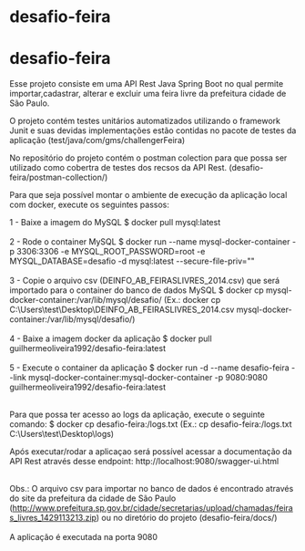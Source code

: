 # desafio-feira

# desafio-feira

Esse projeto consiste em uma API Rest Java Spring Boot no qual permite importar,cadastrar, alterar e excluir uma feira livre da prefeitura cidade de São Paulo.

O projeto contém testes unitários automatizados utilizando o framework Junit e suas devidas implementações estão contidas no pacote de testes da aplicação (test/java/com/gms/challengerFeira)

No repositório do projeto contém o postman colection para que possa ser utilizado como cobertra de testes dos recsos da API Rest. (desafio-feira/postman-collection/)

Para que seja possível montar o ambiente de execução da aplicação local com docker, execute os seguintes passos:

1 - Baixe a imagem do MySQL
$ docker pull mysql:latest <br/>
<br/>
2 - Rode o container MySQL
$ docker run --name mysql-docker-container -p 3306:3306 -e MYSQL_ROOT_PASSWORD=root -e MYSQL_DATABASE=desafio -d mysql:latest --secure-file-priv=""
<br/><br/>
3 - Copie o arquivo csv (DEINFO_AB_FEIRASLIVRES_2014.csv) que será importado para o container do banco de dados MySQL
$ docker cp <Path do arquivo> mysql-docker-container:/var/lib/mysql/desafio/ (Ex.: docker cp C:\Users\test\Desktop\DEINFO_AB_FEIRASLIVRES_2014.csv mysql-docker-container:/var/lib/mysql/desafio/)
  <br/><br/>
 4 - Baixe a imagem docker da aplicação 
 $ docker pull guilhermeoliveira1992/desafio-feira:latest
  <br/><br/>
 5 - Execute o container da aplicação
 $ docker run -d --name desafio-feira --link mysql-docker-container:mysql-docker-container -p 9080:9080 guilhermeoliveira1992/desafio-feira:latest <br/><br/>
  
Para que possa ter acesso ao logs da aplicação, execute o seguinte comando:
$  docker cp desafio-feira:/logs.txt <Path destino> (Ex.: cp desafio-feira:/logs.txt C:\Users\test\Desktop\logs)
  
Após executar/rodar a aplicaçao será possível acessar a documentação da API Rest através desse endpoint: http://localhost:9080/swagger-ui.html <br/><br/>

Obs.: O arquivo csv para importar no banco de dados é encontrado através do site da prefeitura da cidade de São Paulo (http://www.prefeitura.sp.gov.br/cidade/secretarias/upload/chamadas/feiras_livres_1429113213.zip) ou no diretório do projeto (desafio-feira/docs/)
 <br/><br/>
A aplicação é executada na porta 9080
